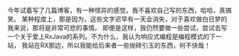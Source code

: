 
今年试着写了几篇博客，有一种怪异的感觉。我不喜欢自己写的东西，哈哈，真搞笑。
某种程度上，那是因为，这些文字迟早有一天会消失，对于喜欢做白日梦的我来说，那将是非常可悲的事情。
即便是这样，我仍然要做一些尝试，尝试去写一个关于爱上RxJava的系列。不为什么，我认为响应式编程是编程模式的下一站，
我站在RX那边，所以我能给后来者一些抛砖引玉的东西，何不快哉！